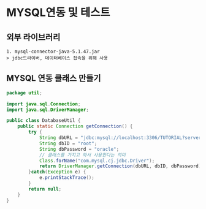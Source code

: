 MYSQL연동 및 테스트
=======

외부 라이브러리
------
    1. mysql-connector-java-5.1.47.jar
    > jdbc드라이버, 데이터베이스 접속을 위해 사용

MYSQL 연동 클래스 만들기
--------
`````JAVA
package util;

import java.sql.Connection;
import java.sql.DriverManager;

public class DatabaseUtil {
	public static Connection getConnection() {
		try {
			String dbURL = "jdbc:mysql://localhost:3306/TUTORIAL?serverTimezone=Asia/Seoul";
			String dbID = "root";
			String dbPassword = "oracle";
			// 클래스를 가지고 와서 사용한다는 의미
			Class.forName("com.mysql.cj.jdbc.Driver");
			return DriverManager.getConnection(dbURL, dbID, dbPassword);
		}catch(Exception e) {
			e.printStackTrace();
		}
		return null;
	}
}

`````
